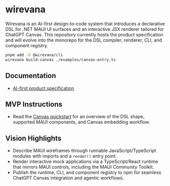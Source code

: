 # wirevana

Wirevana is an AI-first design-to-code system that introduces a declarative DSL for .NET MAUI UI surfaces and an interactive JSX renderer tailored for ChatGPT Canvas. This repository currently hosts the product specification and will evolve into the monorepo for the DSL compiler, renderer, CLI, and component registry.

```bash
pnpm add -D @wirevana/cli
wirevana build-canvas ./examples/canvas-entry.ts
```

## Documentation
- [AI-first product specification](docs/ai_first_spec.md)

## MVP Instructions
- Read the [Canvas quickstart](docs/mvp-canvas-quickstart.md) for an overview of the DSL shape, supported MAUI components, and Canvas embedding workflow.

## Vision Highlights
- Describe MAUI wireframes through runnable JavaScript/TypeScript modules with imports and a `render()` entry point.
- Render interactive mock applications via a TypeScript/React runtime that mirrors MAUI controls, including the MAUI Community Toolkit.
- Publish the runtime, CLI, and component registry to npm for seamless ChatGPT Canvas integration and agentic workflows.
